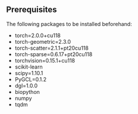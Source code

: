 ## Prerequisites

The following packages to be installed beforehand:

* torch=2.0.0+cu118
* torch-geometric=2.3.0
* torch-scatter=2.1.1+pt20cu118
* torch-sparse=0.6.17+pt20cu118
* torchvision=0.15.1+cu118
* scikit-learn
* scipy=1.10.1
* PyGCL=0.1.2
* dgl=1.0.0
* biopython
* numpy
* tqdm
